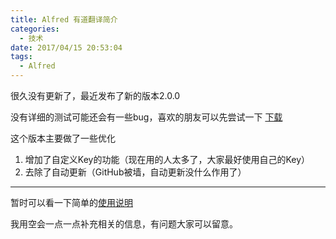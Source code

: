 ```yaml
---
title: Alfred 有道翻译简介
categories:
  - 技术
date: 2017/04/15 20:53:04
tags:
  - Alfred
---
```


很久没有更新了，最近发布了新的版本2.0.0

没有详细的测试可能还会有一些bug，喜欢的朋友可以先尝试一下 [下载](https://github.com/whyliam/whyliam.workflows.youdao/releases)

这个版本主要做了一些优化

1. 增加了自定义Key的功能（现在用的人太多了，大家最好使用自己的Key）
2. 去除了自动更新（GitHub被墙，自动更新没什么作用了）

---

暂时可以看一下简单的[使用说明](https://github.com/whyliam/whyliam.workflows.youdao)

我用空会一点一点补充相关的信息，有问题大家可以留意。
